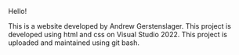 Hello!

This is a website developed by Andrew Gerstenslager. This project is developed using html and css on Visual Studio 2022. This project is uploaded and maintained using git bash. 

